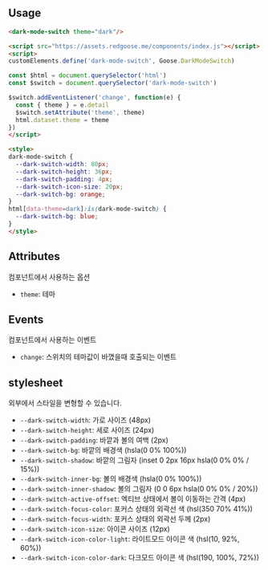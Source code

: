 ## Usage

```html
<dark-mode-switch theme="dark"/>

<script src="https://assets.redgoose.me/components/index.js"></script>
<script>
customElements.define('dark-mode-switch', Goose.DarkModeSwitch)

const $html = document.querySelector('html')
const $switch = document.querySelector('dark-mode-switch')

$switch.addEventListener('change', function(e) {
  const { theme } = e.detail
  $switch.setAttribute('theme', theme)
  html.dataset.theme = theme
})
</script>

<style>
dark-mode-switch {
  --dark-switch-width: 80px;
  --dark-switch-height: 36px;
  --dark-switch-padding: 4px;
  --dark-switch-icon-size: 20px;
  --dark-switch-bg: orange;
}
html[data-theme=dark]:is(dark-mode-switch) {
  --dark-switch-bg: blue;
}
</style>
```

## Attributes

컴포넌트에서 사용하는 옵션

- `theme`: 테마


## Events

컴포넌트에서 사용하는 이벤트

- `change`: 스위치의 테마값이 바꼈을때 호출되는 이벤트


## stylesheet

외부에서 스타일을 변형할 수 있습니다.

- `--dark-switch-width`: 가로 사이즈 (48px)
- `--dark-switch-height`: 세로 사이즈 (24px)
- `--dark-switch-padding`: 바깥과 볼의 여백 (2px)
- `--dark-switch-bg`: 바깥의 배경색 (hsla(0 0% 100%))
- `--dark-switch-shadow`: 바깥의 그림자 (inset 0 2px 16px hsla(0 0% 0% / 15%))
- `--dark-switch-inner-bg`: 볼의 배경색 (hsla(0 0% 100%))
- `--dark-switch-inner-shadow`: 볼의 그림자 (0 0 6px hsla(0 0% 0% / 20%))
- `--dark-switch-active-offset`: 엑티브 상태에서 볼이 이동하는 간격 (4px)
- `--dark-switch-focus-color`: 포커스 상태의 외곽선 색 (hsl(350 70% 41%))
- `--dark-switch-focus-width`: 포커스 상태의 외곽선 두께 (2px)
- `--dark-switch-icon-size`: 아이콘 사이즈 (12px)
- `--dark-switch-icon-color-light`: 라이트모드 아이콘 색 (hsl(10, 92%, 60%))
- `--dark-switch-icon-color-dark`: 다크모드 아이콘 색 (hsl(190, 100%, 72%))

